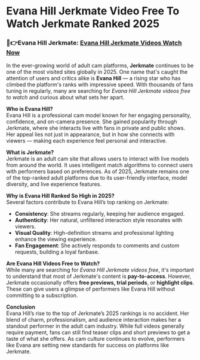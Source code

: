 # Evana Hill Jerkmate Video Free To Watch Jerkmate Ranked 2025
<h3 tabindex="-1" dir="auto" class="heading-element">🔴👉Evana Hill Jerkmate: <a href="https://video2leaks.com/video-de-la-nina-emo-viral-watch-free-2025/" rel="nofollow"> Evana Hill Jerkmate Videos Watch Now</a></h3>

In the ever-growing world of adult cam platforms, **Jerkmate** continues to be one of the most visited sites globally in 2025. One name that's caught the attention of users and critics alike is **Evana Hill** — a rising star who has climbed the platform's ranks with impressive speed. With thousands of fans tuning in regularly, many are searching for *Evana Hill Jerkmate videos free to watch* and curious about what sets her apart.

**Who is Evana Hill?**  
Evana Hill is a professional cam model known for her engaging personality, confidence, and on-camera presence. She gained popularity through Jerkmate, where she interacts live with fans in private and public shows. Her appeal lies not just in appearance, but in how she connects with viewers — making each experience feel personal and interactive.

**What is Jerkmate?**  
Jerkmate is an adult cam site that allows users to interact with live models from around the world. It uses intelligent match algorithms to connect users with performers based on preferences. As of 2025, Jerkmate remains one of the top-ranked adult platforms due to its user-friendly interface, model diversity, and live experience features.

**Why is Evana Hill Ranked So High in 2025?**  
Several factors contribute to Evana Hill’s top ranking on Jerkmate:
- **Consistency**: She streams regularly, keeping her audience engaged.
- **Authenticity**: Her natural, unfiltered interaction style resonates with viewers.
- **Visual Quality**: High-definition streams and professional lighting enhance the viewing experience.
- **Fan Engagement**: She actively responds to comments and custom requests, building a loyal fanbase.

**Are Evana Hill Videos Free to Watch?**  
While many are searching for *Evana Hill Jerkmate videos free*, it's important to understand that most of Jerkmate's content is **pay-to-access**. However, Jerkmate occasionally offers **free previews, trial periods**, or **highlight clips**. These can give users a glimpse of performers like Evana Hill without committing to a subscription.

**Conclusion**  
Evana Hill’s rise to the top of Jerkmate’s 2025 rankings is no accident. Her blend of charm, professionalism, and audience interaction makes her a standout performer in the adult cam industry. While full videos generally require payment, fans can still find teaser clips and short previews to get a taste of what she offers. As cam culture continues to evolve, performers like Evana are setting new standards for success on platforms like Jerkmate.
